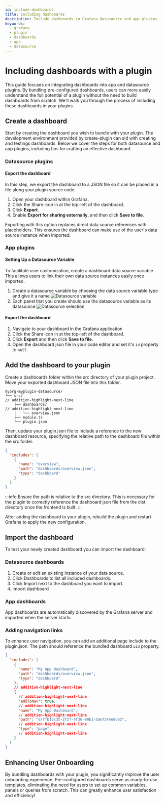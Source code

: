 ```yaml
---
id: include-dashboards
title: Including dashboards
description: Include dashboards in Grafana datasource and app plugins
keywords:
  - grafana
  - plugin
  - dashboards
  - app
  - datasource
---
```


# Including dashboards with a plugin

This guide focuses on integrating dashboards into app and datasource plugins. By bundling pre-configured dashboards, users can more easily understand the full potential of a plugin without the need to build dashboards from scratch. We'll walk you through the process of including these dashboards in your plugins.

## Create a dashboard

Start by creating the dashboard you wish to bundle with your plugin. The development environment provided by create-plugin can aid with creating and testings dashboards. Below we cover the steps for both datasource and app plugins, including tips for crafting an effective dashboard.

### Datasource plugins

#### Export the dashboard

In this step, we export the dashboard to a JSON file so it can be placed in a file along your plugin source code.

1. Open your dashboard within Grafana.
1. Click the Share icon in at the top-left of the dashboard.
1. Click **Export**.
1. Enable **Export for sharing externally**, and then click **Save to file**.

Exporting with this option replaces direct data source references with placeholders. This ensures the dashboard can make use of the user's data source instance when imported.

### App plugins

#### Setting Up a Datasource Variable

To facilitate user customization, create a dashboard data source variable. This allows users to link their own data source instances easily once imported.

1. Create a datasource variable by choosing the data source variable type and give it a name
   ![Datasource variable](/img/app-dashboard-ds-variable.png)
1. Each panel that you create should use the datasource variable as its datasource
   ![Datasource selection](/img/app-dashboard-ds-select.png)

#### Export the dashboard

1. Navigate to your dashboard in the Grafana application
1. Click the Share icon in at the top-left of the dashboard.
1. Click **Export** and then click **Save to file**.
1. Open the dashboard json file in your code editor and set it's `id` property to `null`.

## Add the dashboard to your plugin

Create a dashboards folder within the src directory of your plugin project. Move your exported dashboard JSON file into this folder.

```shell
myorg-myplugin-datasource/
└── src/
// addition-highlight-next-line
    ├── dashboards/
// addition-highlight-next-line
    │   └── overview.json
    ├── module.ts
    └── plugin.json
```

Then, update your plugin.json file to include a reference to the new dashboard resource, specifying the relative path to the dashboard file within the src folder.

```json title="src/plugin.json"
{
  "includes": [
    {
      "name": "overview",
      "path": "dashboards/overview.json",
      "type": "dashboard"
    }
  ]
}
```

:::info
Ensure the path is relative to the src directory. This is necessary for the plugin to correctly reference the dashboard json file from the dist directory once the frontend is built.
:::

After adding the dashboard to your plugin, rebuild the plugin and restart Grafana to apply the new configuration.

## Import the dashboard

To test your newly created dashboard you can import the dashboard:

### Datasource dashboards

1. Create or edit an existing instance of your data source.
1. Click Dashboards to list all included dashboards.
1. Click Import next to the dashboard you want to import.
1. Import dashboard

### App dashboards

App dashboards are automatically discovered by the Grafana server and imported when the server starts.

### Adding navigation links

To enhance user navigation, you can add an additional page include to the plugin.json. The path should reference the bundled dashboard `uid` property.

```json title="src/plugin.json"
{
  "includes": [
    {
      "name": "My App Dashboard",
      "path": "dashboards/overview.json",
      "type": "dashboard"
    },
    // addition-highlight-next-line
    {
      // addition-highlight-next-line
      "addToNav": true,
      // addition-highlight-next-line
      "name": "My App Dashboard",
      // addition-highlight-next-line
      "path": "d/ffb13c35-2f2f-4f36-99b1-bde7244e8de3",
      // addition-highlight-next-line
      "type": "page"
      // addition-highlight-next-line
    }
  ]
}
```

## Enhancing User Onboarding

By bundling dashboards with your plugin, you significantly improve the user onboarding experience. Pre-configured dashboards serve as ready-to-use templates, eliminating the need for users to set up common variables, panels or queries from scratch. This can greatly enhance user satisfaction and efficiency!
